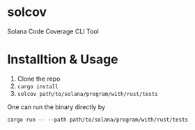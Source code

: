 # solcov
Solana Code Coverage CLI Tool

# Installtion & Usage
1. Clone the repo
2. ```cargo install```
3. ```solcov path/to/solana/program/with/rust/tests```

One can run the binary directly by
```
cargo run -- --path path/to/solana/program/with/rust/tests
```
